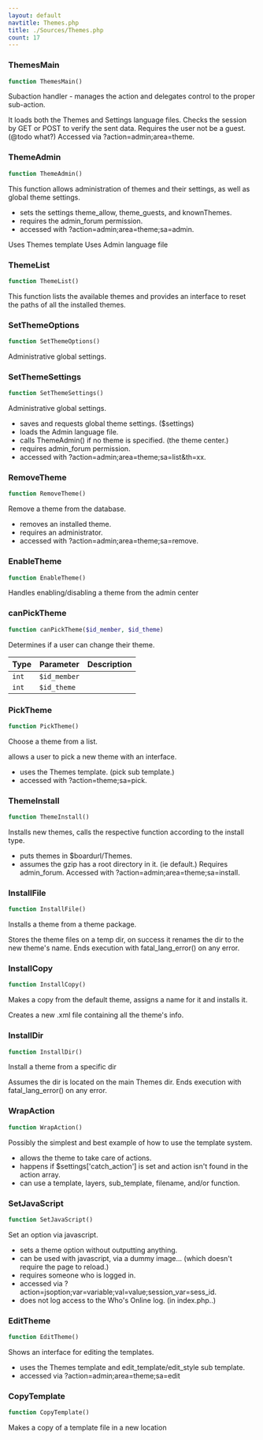```yaml
---
layout: default
navtitle: Themes.php
title: ./Sources/Themes.php
count: 17
---
```


### ThemesMain

```php
function ThemesMain()
```
Subaction handler - manages the action and delegates control to the proper
sub-action.

It loads both the Themes and Settings language files.
Checks the session by GET or POST to verify the sent data.
Requires the user not be a guest. (@todo what?)
Accessed via ?action=admin;area=theme.

### ThemeAdmin

```php
function ThemeAdmin()
```
This function allows administration of themes and their settings,
as well as global theme settings.

- sets the settings theme_allow, theme_guests, and knownThemes.
 - requires the admin_forum permission.
 - accessed with ?action=admin;area=theme;sa=admin.

Uses Themes template
Uses Admin language file

### ThemeList

```php
function ThemeList()
```
This function lists the available themes and provides an interface to reset
the paths of all the installed themes.



### SetThemeOptions

```php
function SetThemeOptions()
```
Administrative global settings.



### SetThemeSettings

```php
function SetThemeSettings()
```
Administrative global settings.

- saves and requests global theme settings. ($settings)
- loads the Admin language file.
- calls ThemeAdmin() if no theme is specified. (the theme center.)
- requires admin_forum permission.
- accessed with ?action=admin;area=theme;sa=list&th=xx.

### RemoveTheme

```php
function RemoveTheme()
```
Remove a theme from the database.

- removes an installed theme.
- requires an administrator.
- accessed with ?action=admin;area=theme;sa=remove.

### EnableTheme

```php
function EnableTheme()
```
Handles enabling/disabling a theme from the admin center



### canPickTheme

```php
function canPickTheme($id_member, $id_theme)
```
Determines if a user can change their theme.



Type|Parameter|Description
---|---|---
`int`|`$id_member`|
`int`|`$id_theme`|

### PickTheme

```php
function PickTheme()
```
Choose a theme from a list.

allows a user to pick a new theme with an interface.
- uses the Themes template. (pick sub template.)
- accessed with ?action=theme;sa=pick.

### ThemeInstall

```php
function ThemeInstall()
```
Installs new themes, calls the respective function according to the install type.

- puts themes in $boardurl/Themes.
- assumes the gzip has a root directory in it. (ie default.)
Requires admin_forum.
Accessed with ?action=admin;area=theme;sa=install.

### InstallFile

```php
function InstallFile()
```
Installs a theme from a theme package.

Stores the theme files on a temp dir, on success it renames the dir to the new theme's name. Ends execution with fatal_lang_error() on any error.

### InstallCopy

```php
function InstallCopy()
```
Makes a copy from the default theme, assigns a name for it and installs it.

Creates a new .xml file containing all the theme's info.

### InstallDir

```php
function InstallDir()
```
Install a theme from a specific dir

Assumes the dir is located on the main Themes dir. Ends execution with fatal_lang_error() on any error.

### WrapAction

```php
function WrapAction()
```
Possibly the simplest and best example of how to use the template system.

- allows the theme to take care of actions.
- happens if $settings['catch_action'] is set and action isn't found
 in the action array.
- can use a template, layers, sub_template, filename, and/or function.

### SetJavaScript

```php
function SetJavaScript()
```
Set an option via javascript.

- sets a theme option without outputting anything.
- can be used with javascript, via a dummy image... (which doesn't require
the page to reload.)
- requires someone who is logged in.
- accessed via ?action=jsoption;var=variable;val=value;session_var=sess_id.
- does not log access to the Who's Online log. (in index.php..)

### EditTheme

```php
function EditTheme()
```
Shows an interface for editing the templates.

- uses the Themes template and edit_template/edit_style sub template.
- accessed via ?action=admin;area=theme;sa=edit

### CopyTemplate

```php
function CopyTemplate()
```
Makes a copy of a template file in a new location



